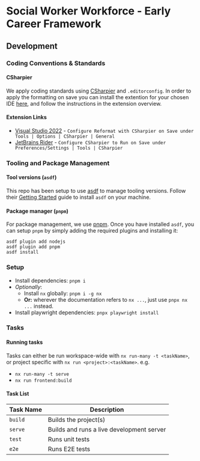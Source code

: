 # Social Worker Workforce - Early Career Framework

## Development

### Coding Conventions & Standards
#### CSharpier
We apply coding standards using [CSharpier](https://csharpier.com/) and `.editorconfig`. In order to apply the formatting on save you can install the extention for your chosen IDE [here](https://csharpier.com/docs/Editors), and follow the instructions in the extension overview.

#### Extension Links
- [Visual Studio 2022](https://marketplace.visualstudio.com/items?itemName=csharpier.CSharpier) - `Configure Reformat with CSharpier on Save under Tools | Options | CSharpier | General`
- [JetBrains Rider](https://plugins.jetbrains.com/plugin/18243-csharpier) - `Configure CSharpier to Run on Save under Preferences/Settings | Tools | CSharpier`

### Tooling and Package Management

#### Tool versions (`asdf`)
This repo has been setup to use [asdf](https://asdf-vm.com) to manage tooling versions. Follow their [Getting Started](https://asdf-vm.com/guide/getting-started.html) guide to install `asdf` on your machine.

#### Package manager (`pnpm`)
For package management, we use [pnpm](https://pnpm.io). Once you have installed `asdf`, you can setup `pnpm` by simply adding the required plugins and installing it:
```shell
asdf plugin add nodejs
asdf plugin add pnpm
asdf install
```

### Setup

- Install dependencies: `pnpm i`
- *Optionally*:
  - Install `nx` globally: `pnpm i -g nx`
  - **Or:** wherever the documentation refers to `nx ...`, just use `pnpx nx ...` instead.
- Install playwright dependencies: `pnpx playwright install`

### Tasks

#### Running tasks

Tasks can either be run workspace-wide with `nx run-many -t <taskName>`, or project specific with `nx run <project>:<taskName>`.
e.g.
- `nx run-many -t serve`
- `nx run frontend:build`

#### Task List

| Task Name | Description                               |
| --------- | ----------------------------------------- |
| `build`   | Builds the project(s)                     |
| `serve`   | Builds and runs a live development server |
| `test`    | Runs unit tests                           |
| `e2e`     | Runs E2E tests                            |
